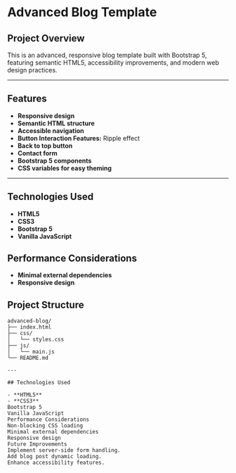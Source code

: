 # Advanced Blog Template  


## Project Overview  
This is an advanced, responsive blog template built with Bootstrap 5, featuring semantic HTML5, accessibility improvements, and modern web design practices.  

---

## Features  
- **Responsive design**  
- **Semantic HTML structure**  
- **Accessible navigation**  
- **Button Interaction Features:** Ripple effect  
- **Back to top button**  
- **Contact form**  
- **Bootstrap 5 components**  
- **CSS variables for easy theming**  

---

## Technologies Used

- **HTML5** 
- **CSS3** 
- **Bootstrap 5** 
- **Vanilla JavaScript** 

## Performance Considerations
- **Minimal external dependencies** 
- **Responsive design** 

## Project Structure
```text
advanced-blog/
├── index.html
├── css/
│   └── styles.css
├── js/
│   └── main.js
└── README.md

---

## Technologies Used

- **HTML5** 
- **CSS3** 
Bootstrap 5
Vanilla JavaScript
Performance Considerations
Non-blocking CSS loading
Minimal external dependencies
Responsive design
Future Improvements
Implement server-side form handling.
Add blog post dynamic loading.
Enhance accessibility features.